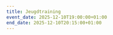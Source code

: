 ```yaml
---
title: Jeugdtraining
event_date: 2025-12-10T19:00:00+01:00
end_date: 2025-12-10T20:15:00+01:00
---
```

